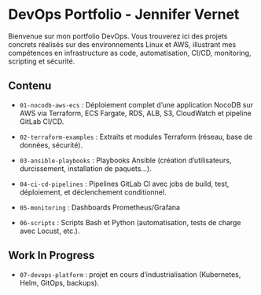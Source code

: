 # DevOps Portfolio - Jennifer Vernet

Bienvenue sur mon portfolio DevOps. Vous trouverez ici des projets concrets réalisés sur des environnements Linux et AWS, illustrant mes compétences en infrastructure as code, automatisation, CI/CD, monitoring, scripting et sécurité.

## Contenu

- `01-nocodb-aws-ecs` : Déploiement complet d’une application NocoDB sur AWS via Terraform, ECS Fargate, RDS, ALB, S3, CloudWatch et pipeline GitLab CI/CD.

- `02-terraform-examples` : Extraits et modules Terraform (réseau, base de données, sécurité).

- `03-ansible-playbooks` : Playbooks Ansible (création d’utilisateurs, durcissement, installation de paquets…).

- `04-ci-cd-pipelines` : Pipelines GitLab CI avec jobs de build, test, déploiement, et déclenchement conditionnel.

- `05-monitoring` : Dashboards Prometheus/Grafana

- `06-scripts` : Scripts Bash et Python (automatisation, tests de charge avec Locust, etc.).

## Work In Progress

- `07-devops-platform` : projet en cours d’industrialisation (Kubernetes, Helm, GitOps, backups).
